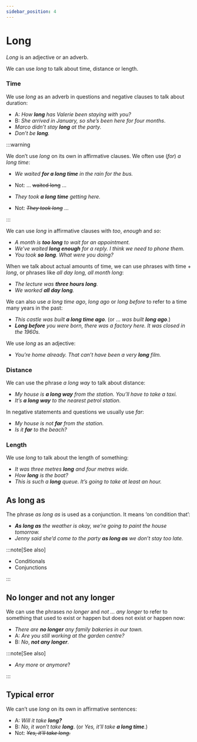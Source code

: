 ```yaml
---
sidebar_position: 4
---
```


# Long

*Long* is an adjective or an adverb.

We can use *long* to talk about time, distance or length.

### Time

We use *long* as an adverb in questions and negative clauses to talk about duration:

- A: *How **long** has Valerie been staying with you?*
- B: *She arrived in January, so she’s been here for four months*.
- *Marco didn’t stay **long** at the party.*
- *Don’t be **long**.*

:::warning

We don’t use *long* on its own in affirmative clauses. We often use (*for*) *a long time*:

- *We waited **for a long time** in the rain for the bus.*
- Not: … ~~waited long~~ …

- *They took **a long time** getting here.*
- Not: *~~They took long~~* …

:::

We can use *long* in affirmative clauses with *too*, *enough* and *so*:

- *A month is **too long** to wait for an appointment.*
- *We’ve waited **long enough** for a reply. I think we need to phone them.*
- *You took **so long**. What were you doing?*

When we talk about actual amounts of time, we can use phrases with time + *long*, or phrases like *all day long, all month long*:

- *The lecture was **three hours long**.*
- *We worked **all day long**.*

We can also use *a long time ago*, *long ago* or *long before* to refer to a time many years in the past:

- *This castle was built **a long time ago**.* (or … *was built* ***long ago***.)
- ***Long before*** *you were born, there was a factory here. It was closed in the 1960s.*

We use *long* as an adjective:

- *You’re home already. That can’t have been a very **long** film.*

### Distance

We can use the phrase *a long way* to talk about distance:

- *My house is **a long way** from the station. You’ll have to take a taxi.*
- *It’s **a long way** to the nearest petrol station.*

In negative statements and questions we usually use *far*:

- *My house is not **far** from the station.*
- *Is it **far** to the beach?*

### Length

We use *long* to talk about the length of something:

- *It was three metres **long** and four metres wide.*
- *How **long** is the boat?*
- *This is such a **long** queue. It’s going to take at least an hour.*

## As long as

The phrase *as long as* is used as a conjunction. It means ‘on condition that’:

- ***As long as*** *the weather is okay, we’re going to paint the house tomorrow.*
- *Jenny said she’d come to the party **as long as** we don’t stay too late.*

:::note[See also]

- Conditionals
- Conjunctions

:::

## No longer and not any longer

We can use the phrases *no longer* and *not … any longer* to refer to something that used to exist or happen but does not exist or happen now:

- *There are **no longer** any family bakeries in our town.*
- A: *Are you still working at the garden centre?*
- B: *No*, ***not any longer***.

:::note[See also]

- *Any more* or *anymore*?

:::

## Typical error

We can’t use *long* on its own in affirmative sentences:

- A: *Will it take* ***long?***
- B: *No, it won’t take* ***long***. (or *Yes, it’ll take* ***a long time***.)
- Not: *~~Yes, it’ll take long.~~*
